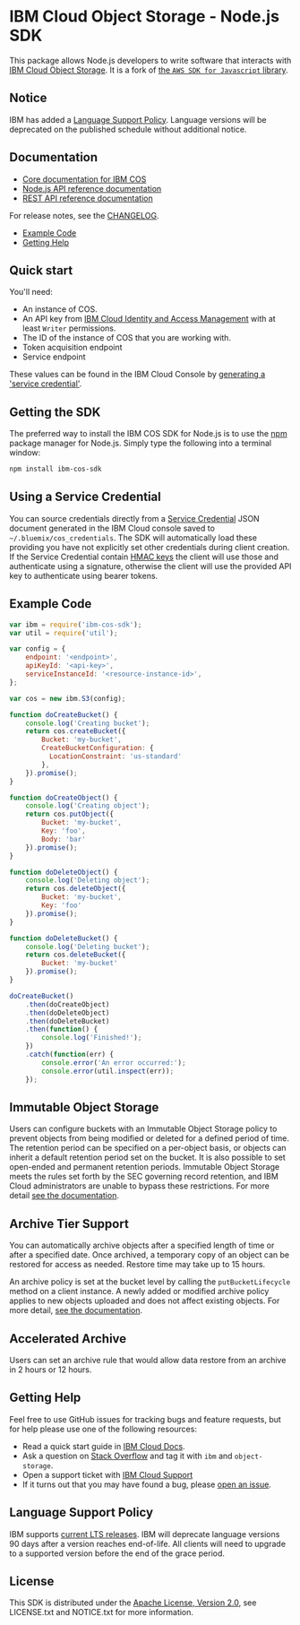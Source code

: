 # IBM Cloud Object Storage - Node.js SDK

This package allows Node.js developers to write software that interacts with [IBM
Cloud Object Storage](https://cloud.ibm.com/docs/services/cloud-object-storage/about-cos.html). It is a fork of [the ``AWS SDK for Javascript`` library](https://github.com/aws/aws-sdk-js).

## Notice

IBM has added a [Language Support Policy](#language-support-policy). Language versions will be deprecated on the published schedule without additional notice.

## Documentation

* [Core documentation for IBM COS](https://cloud.ibm.com/docs/services/cloud-object-storage/getting-started.html)
* [Node.js API reference documentation](https://ibm.github.io/ibm-cos-sdk-js)
* [REST API reference documentation](https://cloud.ibm.com/docs/services/cloud-object-storage/api-reference/about-api.html)

For release notes, see the [CHANGELOG](CHANGELOG.md).

* [Example Code](#example-code)
* [Getting Help](#getting-help)

## Quick start

You'll need:

* An instance of COS.
* An API key from [IBM Cloud Identity and Access Management](https://cloud.ibm.com/docs/iam/users_roles.html) with at least `Writer` permissions.
* The ID of the instance of COS that you are working with.
* Token acquisition endpoint
* Service endpoint

These values can be found in the IBM Cloud Console by [generating a 'service credential'](https://cloud.ibm.com/docs/services/cloud-object-storage/iam/service-credentials.html).

## Getting the SDK

The preferred way to install the IBM COS SDK for Node.js is to use the
[npm](http://npmjs.org) package manager for Node.js. Simply type the following
into a terminal window:

```sh
npm install ibm-cos-sdk
```

## Using a Service Credential

You can source credentials directly from a [Service Credential](https://cloud.ibm.com/docs/services/cloud-object-storage/iam/service-credentials.html) JSON document generated in the IBM Cloud console saved to `~/.bluemix/cos_credentials`. The SDK will automatically load these providing you have not explicitly set other credentials during client creation. If the Service Credential contain [HMAC keys](https://cloud.ibm.com/docs/services/cloud-object-storage/hmac/credentials.html) the client will use those and authenticate using a signature, otherwise the client will use the provided API key to authenticate using bearer tokens.

## Example Code

```javascript
var ibm = require('ibm-cos-sdk');
var util = require('util');

var config = {
    endpoint: '<endpoint>',
    apiKeyId: '<api-key>',
    serviceInstanceId: '<resource-instance-id>',
};

var cos = new ibm.S3(config);

function doCreateBucket() {
    console.log('Creating bucket');
    return cos.createBucket({
        Bucket: 'my-bucket',
        CreateBucketConfiguration: {
          LocationConstraint: 'us-standard'
        },
    }).promise();
}

function doCreateObject() {
    console.log('Creating object');
    return cos.putObject({
        Bucket: 'my-bucket',
        Key: 'foo',
        Body: 'bar'
    }).promise();
}

function doDeleteObject() {
    console.log('Deleting object');
    return cos.deleteObject({
        Bucket: 'my-bucket',
        Key: 'foo'
    }).promise();
}

function doDeleteBucket() {
    console.log('Deleting bucket');
    return cos.deleteBucket({
        Bucket: 'my-bucket'
    }).promise();
}

doCreateBucket()
    .then(doCreateObject)
    .then(doDeleteObject)
    .then(doDeleteBucket)
    .then(function() {
        console.log('Finished!');
    })
    .catch(function(err) {
        console.error('An error occurred:');
        console.error(util.inspect(err));
    });
```

## Immutable Object Storage

Users can configure buckets with an Immutable Object Storage policy to prevent objects from being modified or deleted for a defined period of time.  The retention period can be specified on a per-object basis, or objects can inherit a default retention period set on the bucket.  It is also possible to set open-ended and permanent retention periods.  Immutable Object Storage meets the rules set forth by the SEC governing record retention, and IBM Cloud administrators are unable to bypass these restrictions.  For more detail [see the documentation](https://cloud.ibm.com/docs/services/cloud-object-storage/basics/immutable.html).

## Archive Tier Support

You can automatically archive objects after a specified length of time or after a specified date.  Once archived, a temporary copy of an object can be restored for access as needed.  Restore time may take up to 15 hours.

An archive policy is set at the bucket level by calling the `putBucketLifecycle` method on a client instance. A newly added or modified archive policy applies to new objects uploaded and does not affect existing objects.  For more detail, [see the documentation](https://cloud.ibm.com/docs/services/cloud-object-storage/libraries/node.html#node).

## Accelerated Archive

Users can set an archive rule that would allow data restore from an archive in 2 hours or 12 hours.

## Getting Help

Feel free to use GitHub issues for tracking bugs and feature requests, but for help please use one of the following resources:

* Read a quick start guide in [IBM Cloud Docs](https://cloud.ibm.com/docs/cloud-object-storage?topic=cloud-object-storage-node).
* Ask a question on [Stack Overflow](https://stackoverflow.com/) and tag it with ``ibm`` and ``object-storage``.
* Open a support ticket with [IBM Cloud Support](https://cloud.ibm.com/unifiedsupport/supportcenter)
* If it turns out that you may have found a bug, please [open an issue](https://github.com/ibm/ibm-cos-sdk-js/issues/new).

## Language Support Policy

IBM supports [current LTS releases](https://nodejs.org/en/about/previous-releases). IBM will deprecate language versions 90 days after a version reaches end-of-life. All clients will need to upgrade to a supported version before the end of the grace period.

## License

This SDK is distributed under the
[Apache License, Version 2.0](http://www.apache.org/licenses/LICENSE-2.0),
see LICENSE.txt and NOTICE.txt for more information.
